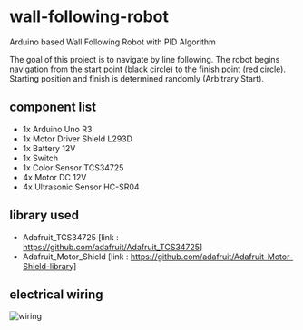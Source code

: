 # wall-following-robot
Arduino based Wall Following Robot with PID Algorithm

The goal of this project is to navigate by line following. The robot begins navigation from the start point (black circle) to the finish point (red circle). Starting position and finish is determined randomly (Arbitrary Start).

## component list
  * 1x Arduino Uno R3
  * 1x Motor Driver Shield L293D
  * 1x Battery 12V
  * 1x Switch
  * 1x Color Sensor TCS34725
  * 4x Motor DC 12V
  * 4x Ultrasonic Sensor HC-SR04

## library used
  * Adafruit_TCS34725      [link : https://github.com/adafruit/Adafruit_TCS34725]
  * Adafruit_Motor_Shield  [link : https://github.com/adafruit/Adafruit-Motor-Shield-library]

## electrical wiring
![wiring](https://github.com/MiftahulSN/wall-following-robot/assets/155772685/902656fe-628f-4845-b9e1-ebb6b5c29e29)


